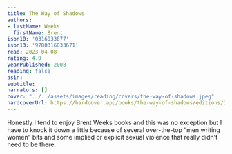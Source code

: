 ```yaml
---
title: The Way of Shadows
authors:
- lastName: Weeks
  firstName: Brent
isbn10: '0316033677'
isbn13: '9780316033671'
read: 2023-04-08
rating: 4.0
yearPublished: 2008
reading: false
asin:
subtitle:
narrators: []
cover: "../../assets/images/reading/covers/the-way-of-shadows.jpeg"
hardcoverUrl: https://hardcover.app/books/the-way-of-shadows/editions/30400849
---
```

Honestly I tend to enjoy Brent Weeks books and this was no exception but I have to knock it down a little because of several over-the-top “men writing women” bits and some implied or explicit sexual violence that really didn't need to be there.
